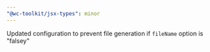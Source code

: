 ```yaml
---
"@wc-toolkit/jsx-types": minor
---
```


Updated configuration to prevent file generation if `fileName` option is "falsey"
